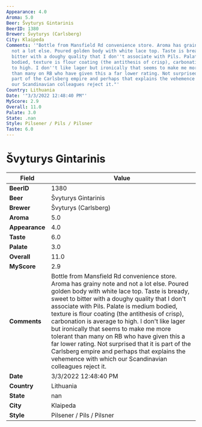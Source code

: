 ```yaml
---
Appearance: 4.0
Aroma: 5.0
Beer: Švyturys Gintarinis
BeerID: 1380
Brewer: Švyturys (Carlsberg)
City: Klaipeda
Comments: '"Bottle from Mansfield Rd convenience store. Aroma has grainy note and
  not a lot else. Poured golden body with white lace top. Taste is bready, sweet to
  bitter with a doughy quality that I don''t associate with Pils. Palate is medium
  bodied, texture is flour coating (the antithesis of crisp), carbonation is average
  to high. I don''t like lager but ironically that seems to make me more tolerant
  than many on RB who have given this a far lower rating. Not surprised that it is
  part of the Carlsberg empire and perhaps that explains the vehemence with which
  our Scandinavian colleagues reject it."'
Country: Lithuania
Date: '"3/3/2022 12:48:40 PM"'
MyScore: 2.9
Overall: 11.0
Palate: 3.0
State: .nan
Style: Pilsener / Pils / Pilsner
Taste: 6.0
---
```


# Švyturys Gintarinis

| Field         | Value |
|---------------|-------|
| **BeerID** | 1380 |
| **Beer** | Švyturys Gintarinis |
| **Brewer** | Švyturys (Carlsberg) |
| **Aroma** | 5.0 |
| **Appearance** | 4.0 |
| **Taste** | 6.0 |
| **Palate** | 3.0 |
| **Overall** | 11.0 |
| **MyScore** | 2.9 |
| **Comments** | Bottle from Mansfield Rd convenience store. Aroma has grainy note and not a lot else. Poured golden body with white lace top. Taste is bready, sweet to bitter with a doughy quality that I don't associate with Pils. Palate is medium bodied, texture is flour coating (the antithesis of crisp), carbonation is average to high. I don't like lager but ironically that seems to make me more tolerant than many on RB who have given this a far lower rating. Not surprised that it is part of the Carlsberg empire and perhaps that explains the vehemence with which our Scandinavian colleagues reject it. |
| **Date** | 3/3/2022 12:48:40 PM |
| **Country** | Lithuania |
| **State** | nan |
| **City** | Klaipeda |
| **Style** | Pilsener / Pils / Pilsner |
